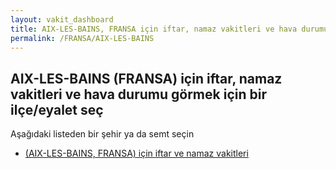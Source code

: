 ```yaml
---
layout: vakit_dashboard
title: AIX-LES-BAINS, FRANSA için iftar, namaz vakitleri ve hava durumu - ilçe/eyalet seç
permalink: /FRANSA/AIX-LES-BAINS
---
```


## AIX-LES-BAINS (FRANSA) için iftar, namaz vakitleri ve hava durumu  görmek için bir ilçe/eyalet seç

Aşağıdaki listeden bir şehir ya da semt seçin

* [ (AIX-LES-BAINS, FRANSA) için iftar ve namaz vakitleri](/FRANSA/AIX-LES-BAINS/)

<script type="text/javascript">
  var GLOBAL_COUNTRY = 'FRANSA';
  var GLOBAL_CITY = 'AIX-LES-BAINS';
  var GLOBAL_STATE = 'AIX-LES-BAINS';
</script>
